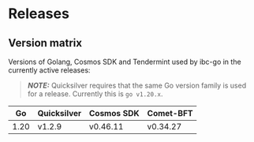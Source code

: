# Releases

## Version matrix

Versions of Golang, Cosmos SDK and Tendermint used by ibc-go in the currently active releases:

> **_NOTE:_** Quicksilver requires that the same Go version family is used for a release.  Currently this is `go v1.20.x`.

| Go   | Quicksilver | Cosmos SDK | Comet-BFT |
|------|-------------|------------|-----------|
| 1.20 | v1.2.9      | v0.46.11   | v0.34.27  |
